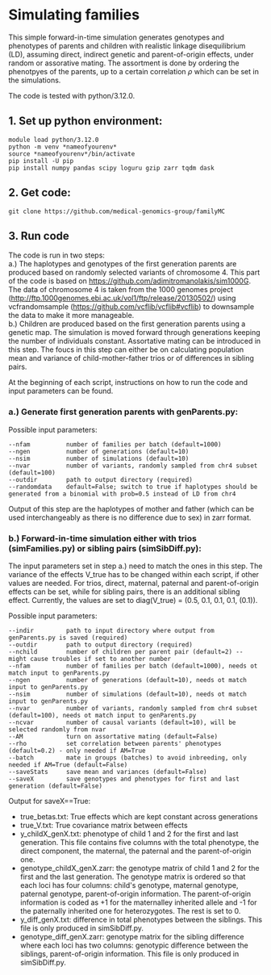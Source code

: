 # Simulating families

This simple forward-in-time simulation generates genotypes and phenotypes of parents and children with realistic linkage disequilibrium (LD), assuming direct, indirect genetic and parent-of-origin effects, under random or assorative mating. The assortment is done by ordering the phenotpyes of the parents, up to a certain correlation $\rho$ which can be set in the simulations.

The code is tested with python/3.12.0.

## 1. Set up python environment:
```
module load python/3.12.0
python -m venv *nameofyourenv*
source *nameofyourenv*/bin/activate
pip install -U pip
pip install numpy pandas scipy loguru gzip zarr tqdm dask
```

## 2. Get code:
```
git clone https://github.com/medical-genomics-group/familyMC
```

## 3. Run code
The code is run in two steps: <br/>
a.) The haplotypes and genotypes of the first generation parents are produced based on randomly selected variants of chromosome 4. This part of the code is based on https://github.com/adimitromanolakis/sim1000G. The data of chromosome 4 is taken from the 1000 genomes project (http://ftp.1000genomes.ebi.ac.uk/vol1/ftp/release/20130502/) using vcfrandomsample (https://github.com/vcflib/vcflib#vcflib) to downsample the data to make it more manageable. <br/>
b.) Children are produced based on the first generation parents using a genetic map. The simulation is moved forward through generations keeping the number of individuals constant. Assortative mating can be introduced in this step. The foucs in this step can either be on calculating population mean and variance of child-mother-father trios or of differences in sibling pairs.

At the beginning of each script, instructions on how to run the code and input parameters can be found.

### a.) Generate first generation parents with genParents.py:

Possible input parameters:
```
--nfam          number of families per batch (default=1000)
--ngen          number of generations (default=10)
--nsim          number of simulations (default=10)
--nvar          number of variants, randomly sampled from chr4 subset (default=100)
--outdir        path to output directory (required)
--randomdata    default=False; switch to true if haplotypes should be generated from a binomial with prob=0.5 instead of LD from chr4
```

Output of this step are the haplotypes of mother and father (which can be used interchangeably as there is no difference due to sex) in zarr format.

### b.) Forward-in-time simulation either with trios (simFamilies.py) or sibling pairs (simSibDiff.py):
The input parameters set in step a.) need to match the ones in this step.
The variance of the effects V_true has to be changed within each script, if other values are needed. For trios, direct, maternal, paternal and parent-of-origin effects can be set, while for sibling pairs, there is an additional sibling effect. Currently, the values are set to diag(V_true) = (0.5, 0.1, 0.1, 0.1, (0.1)).

Possible input parameters:
```
--indir         path to input directory where output from genParents.py is saved (required)
--outdir        path to output directory (required)
--nchild        number of children per parent pair (default=2) -- might cause troubles if set to another number
--nfam          number of families per batch (default=1000), needs ot match input to genParents.py
--ngen          number of generations (default=10), needs ot match input to genParents.py
--nsim          number of simulations (default=10), needs ot match input to genParents.py
--nvar          number of variants, randomly sampled from chr4 subset (default=100), needs ot match input to genParents.py
--ncvar         number of causal variants (default=10), will be selected randomly from nvar
--AM            turn on assortative mating (default=False)
--rho           set correlation between parents' phenotypes (default=0.2) - only needed if AM=True
--batch         mate in groups (batches) to avoid inbreeding, only needed if AM=True (default=False)
--saveStats     save mean and variances (default=False)
--saveX         save genotypes and phenotypes for first and last generation (default=False)
```

Output for saveX==True:
- true_betas.txt: True effects which are kept constant across generations
- true_V.txt: True covariance matrix between effects
- y_childX_genX.txt: phenotype of child 1 and 2 for the first and last generation. This file contains five columns with the total phenotype, the direct component, the maternal, the paternal and the parent-of-origin one.
- genotype_childX_genX.zarr: the genotype matrix of child 1 and 2 for the first and the last generation. The genotype matrix is ordered so that each loci has four columns: child's genotype, maternal genotype, paternal genotype, parent-of-origin information. The parent-of-origin information is coded as +1 for the maternalley inherited allele and -1 for the paternally inherited one for heterozygotes. The rest is set to 0.
- y_diff_genX.txt: difference in total phenotypes between the siblings. This file is only produced in simSibDiff.py. 
- genotype_diff_genX.zarr: genotype matrix for the sibling difference where each loci has two columns: genotypic difference between the siblings, parent-of-origin information. This file is only produced in simSibDiff.py.

